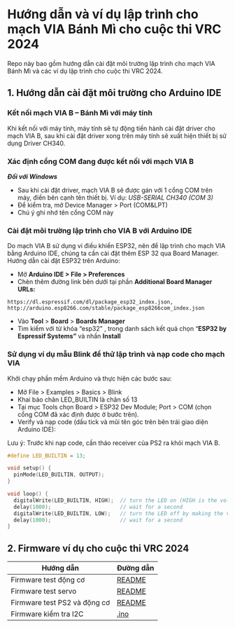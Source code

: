 # Hướng dẫn và ví dụ lập trình cho mạch VIA Bánh Mì cho cuộc thi VRC 2024

Repo này bao gồm hướng dẫn cài đặt môi trường lập trình cho mạch VIA Bánh Mì và các ví dụ lập trình cho cuộc thi VRC 2024.

## 1. Hướng dẫn cài đặt môi trường cho Arduino IDE

### Kết nối mạch VIA B – Bánh Mì với máy tính

Khi kết nối với máy tính, máy tính sẽ tự động tiến hành cài đặt driver cho mạch VIA B, sau khi cài đặt driver xong trên máy tính sẽ xuất hiện thiết bị sử dụng Driver CH340.

### Xác định cổng COM đang được kết nối với mạch VIA B

***Đối với Windows***
- Sau khi cài đặt driver, mạch VIA B sẽ được gán với 1 cổng COM trên máy, điền bên cạnh tên thiết bị. Ví dụ: *USB-SERIAL CH340 (COM 3)*
- Để kiểm tra, mở Device Manager > Port (COM&LPT)
- Chú ý ghi nhớ tên cổng COM này

### Cài đặt môi trường lập trình cho VIA B với Arduino IDE
Do mạch VIA B sử dụng vi điều khiển ESP32, nên để lập trình cho mạch VIA bằng Arduino IDE, chúng ta cần cài đặt thêm ESP 32 qua Board Manager.
Hướng dẫn cài đặt ESP32 trên Arduino:
- Mở **Arduino IDE > File > Preferences**
- Chèn thêm đường link bên dưới tại phần **Additional Board Manager URLs:**
```
https://dl.espressif.com/dl/package_esp32_index.json, http://arduino.esp8266.com/stable/package_esp8266com_index.json
```
- Vào **Tool** > **Board** > **Boards Manager**
- Tìm kiếm với từ khóa “esp32” , trong danh sách kết quả chọn “**ESP32 by Espressif Systems”** và nhấn **Install**

### Sử dụng ví dụ mẫu Blink để thử lập trình và nạp code cho mạch VIA
Khởi chạy phần mềm Arduino và thực hiện các bước sau:

- Mở File > Examples > Basics > Blink
- Khai báo chân LED_BUILTIN là chân số 13
- Tại mục Tools chọn Board > ESP32 Dev Module; Port > COM (chọn cổng COM đã xác định được ở bước trên).
- Verify và nạp code (dấu tick và mũi tên góc trên bên trái giao diện Arduino IDE):

Lưu ý: Trước khi nạp code, cần tháo receiver của PS2 ra khỏi mạch VIA B.

``` cpp
#define LED_BUILTIN = 13; 

void setup() {
  pinMode(LED_BUILTIN, OUTPUT);
}

void loop() {
  digitalWrite(LED_BUILTIN, HIGH);  // turn the LED on (HIGH is the voltage level)
  delay(1000);                      // wait for a second
  digitalWrite(LED_BUILTIN, LOW);   // turn the LED off by making the voltage LOW
  delay(1000);                      // wait for a second
}
```

## 2. Firmware ví dụ cho cuộc thi VRC 2024

| Hướng dẫn | Đường dẫn |
| --- | --- |
| Firmware test động cơ | [README](/firmwares/example-motor/README.md) |
| Firmware test servo | [README](/firmwares/example-servo/README.md) |
| Firmware test PS2 và động cơ | [README](/firmwares/example-ps2/README.md) |
| Firmware kiểm tra I2C | [.ino](/firmwares/makerbot-2024-i2c-test/i2c_scan.ino) |